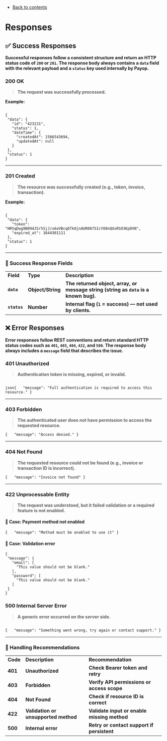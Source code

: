 * [Back to contents](../Readme.md#contents)

# Responses  

## **✅ Success Responses**

**Successful responses follow a consistent structure and return an HTTP status code of <code>200</code> or <code>201</code>. The response body always contains a <code>data</code> field with the relevant payload and a <code>status</code> key used internally by Payop.**


### **200 OK**

> **The request was successfully processed.**

**Example:**


```shell

{
 "data": {
   "id": "423131",
   "status": 1,
   "dateTime": {
     "createdAt": 1566543694,
     "updatedAt": null
   }
 },
 "status": 1
}

```


** **


### **201 Created**
> **The resource was successfully created (e.g., token, invoice, transaction).**


**Example:**


```shell

{
 "data": {
   "token": "HR5qDwg9B09dJSr5SjJ/u6oVBcq6TkOjnAUR0875IcYO8nQUxRSO3KpDVN",
   "expired_at": 1644301111
 },
 "status": 1
}

```


** **


### **🔑 Success Response Fields**


<table>
  <tr>
   <td><strong>Field</strong>
   </td>
   <td><strong>Type</strong>
   </td>
   <td><strong>Description</strong>
   </td>
  </tr>
  <tr>
   <td><strong><code>data</code></strong>
   </td>
   <td><strong>Object/String</strong>
   </td>
   <td><strong>The returned object, array, or message string (string as <code>data</code> is a known bug).</strong>
   </td>
  </tr>
  <tr>
   <td><strong><code>status</code></strong>
   </td>
   <td><strong>Number</strong>
   </td>
   <td><strong>Internal flag (<code>1</code> = success) — not used by clients.</strong>
   </td>
  </tr>
</table>



## **❌ Error Responses**

**Error responses follow REST conventions and return standard HTTP status codes such as <code>401</code>, <code>403</code>, <code>404</code>, <code>422</code>, and <code>500</code>. The response body always includes a <code>message</code> field that describes the issue.**


### **401 Unauthorized**


> **Authentication token is missing, expired, or invalid.**


```shell

json{   "message": "Full authentication is required to access this resource." }

```


** **


### **403 Forbidden**


> **The authenticated user does not have permission to access the requested resource.**


```shell
{   "message": "Access denied." }
```


** **


### **404 Not Found**


> **The requested resource could not be found (e.g., invoice or transaction ID is incorrect).**


```shell
{   "message": "Invoice not found" }
```


** **


### **422 Unprocessable Entity**


>  **The request was understood, but it failed validation or a required feature is not enabled.**


#### **🔸 Case: Payment method not enabled**


```shell
{   "message": "Method must be enabled to use it" }
```



#### **🔸 Case: Validation error**


```shell
{
 "message": {
   "email": [
     "This value should not be blank."
   ],
   "password": [
     "This value should not be blank."
   ]
 }
}

```



### **500 Internal Server Error**


> **A generic error occurred on the server side.**


```shell

{   "message": "Something went wrong, try again or contact support." }

```


** **


### **📝 Handling Recommendations**


<table>
  <tr>
   <td><strong>Code</strong>
   </td>
   <td><strong>Description</strong>
   </td>
   <td><strong>Recommendation</strong>
   </td>
  </tr>
  <tr>
   <td><strong>401</strong>
   </td>
   <td><strong>Unauthorized</strong>
   </td>
   <td><strong>Check Bearer token and retry</strong>
   </td>
  </tr>
  <tr>
   <td><strong>403</strong>
   </td>
   <td><strong>Forbidden</strong>
   </td>
   <td><strong>Verify API permissions or access scope</strong>
   </td>
  </tr>
  <tr>
   <td><strong>404</strong>
   </td>
   <td><strong>Not Found</strong>
   </td>
   <td><strong>Check if resource ID is correct</strong>
   </td>
  </tr>
  <tr>
   <td><strong>422</strong>
   </td>
   <td><strong>Validation or unsupported method</strong>
   </td>
   <td><strong>Validate input or enable missing method</strong>
   </td>
  </tr>
  <tr>
   <td><strong>500</strong>
   </td>
   <td><strong>Internal error</strong>
   </td>
   <td><strong>Retry or contact support if persistent</strong>
   </td>
  </tr>
</table>
